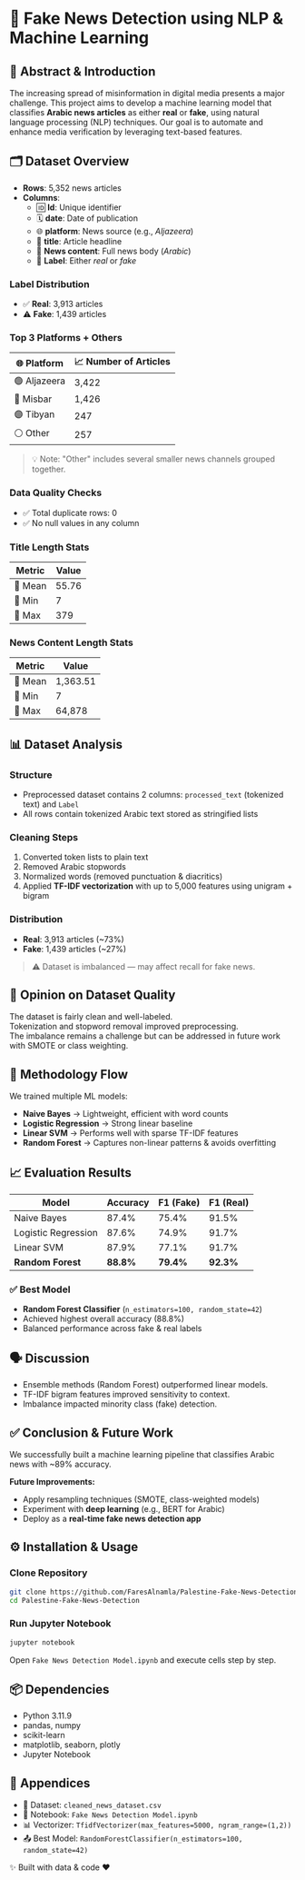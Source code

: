 # 📰 Fake News Detection using NLP & Machine Learning

## 🧾 Abstract & Introduction
The increasing spread of misinformation in digital media presents a major challenge. 
This project aims to develop a machine learning model that classifies **Arabic news articles** as either **real** or **fake**, using natural language processing (NLP) techniques. 
Our goal is to automate and enhance media verification by leveraging text-based features.


## 🗂️ Dataset Overview
- **Rows**: 5,352 news articles  
- **Columns**:
  - 🆔 **Id**: Unique identifier  
  - 🗓️ **date**: Date of publication  
  - 🌐 **platform**: News source (e.g., *Aljazeera*)  
  - 📰 **title**: Article headline  
  - 📄 **News content**: Full news body (*Arabic*)  
  - 🧪 **Label**: Either *real* or *fake*  

### Label Distribution
- ✅ **Real**: 3,913 articles  
- ⚠️ **Fake**: 1,439 articles  

### Top 3 Platforms + Others
| 🌐 Platform   | 📈 Number of Articles |
|--------------|------------------------|
| 🟢 Aljazeera  | 3,422 |
| 🔵 Misbar     | 1,426 |
| 🟣 Tibyan     | 247 |
| ⚪ Other      | 257 |

> 💡 Note: "Other" includes several smaller news channels grouped together.

### Data Quality Checks
- ✅ Total duplicate rows: 0  
- ✅ No null values in any column  

### Title Length Stats
| Metric | Value |
|--------|-------|
| 🔢 Mean | 55.76 |
| 🔽 Min  | 7     |
| 🔼 Max  | 379   |

### News Content Length Stats
| Metric | Value    |
|--------|----------|
| 🔢 Mean | 1,363.51 |
| 🔽 Min  | 7        |
| 🔼 Max  | 64,878   |


## 📊 Dataset Analysis

### Structure
- Preprocessed dataset contains 2 columns: `processed_text` (tokenized text) and `Label`  
- All rows contain tokenized Arabic text stored as stringified lists  

### Cleaning Steps
1. Converted token lists to plain text  
2. Removed Arabic stopwords  
3. Normalized words (removed punctuation & diacritics)  
4. Applied **TF-IDF vectorization** with up to 5,000 features using unigram + bigram  

### Distribution
- **Real**: 3,913 articles (~73%)  
- **Fake**: 1,439 articles (~27%)  

> ⚠️ Dataset is imbalanced — may affect recall for fake news.



## 💭 Opinion on Dataset Quality
The dataset is fairly clean and well-labeled.  
Tokenization and stopword removal improved preprocessing.  
The imbalance remains a challenge but can be addressed in future work with SMOTE or class weighting.



## 🔁 Methodology Flow

We trained multiple ML models:
- **Naive Bayes** → Lightweight, efficient with word counts  
- **Logistic Regression** → Strong linear baseline  
- **Linear SVM** → Performs well with sparse TF-IDF features  
- **Random Forest** → Captures non-linear patterns & avoids overfitting  



## 📈 Evaluation Results

| Model               | Accuracy | F1 (Fake) | F1 (Real) |
|---------------------|----------|-----------|-----------|
| Naive Bayes         | 87.4%    | 75.4%     | 91.5%     |
| Logistic Regression | 87.6%    | 74.9%     | 91.7%     |
| Linear SVM          | 87.9%    | 77.1%     | 91.7%     |
| **Random Forest**   | **88.8%**| **79.4%** | **92.3%** |

### ✅ Best Model
- **Random Forest Classifier** (`n_estimators=100, random_state=42`)  
- Achieved highest overall accuracy (88.8%)  
- Balanced performance across fake & real labels  



## 🗣️ Discussion
- Ensemble methods (Random Forest) outperformed linear models.  
- TF-IDF bigram features improved sensitivity to context.  
- Imbalance impacted minority class (fake) detection.  



## ✅ Conclusion & Future Work
We successfully built a machine learning pipeline that classifies Arabic news with ~89% accuracy.

**Future Improvements:**
- Apply resampling techniques (SMOTE, class-weighted models)  
- Experiment with **deep learning** (e.g., BERT for Arabic)  
- Deploy as a **real-time fake news detection app**  



## ⚙️ Installation & Usage

### Clone Repository
```bash
git clone https://github.com/FaresAlnamla/Palestine-Fake-News-Detection.git
cd Palestine-Fake-News-Detection
```


### Run Jupyter Notebook
```bash
jupyter notebook
```

Open `Fake News Detection Model.ipynb` and execute cells step by step.



## 📦 Dependencies
- Python 3.11.9 
- pandas, numpy  
- scikit-learn  
- matplotlib, seaborn, plotly  
- Jupyter Notebook  



## 📎 Appendices
- 📁 Dataset: `cleaned_news_dataset.csv`  
- 📄 Notebook: `Fake News Detection Model.ipynb`  
- 📊 Vectorizer: `TfidfVectorizer(max_features=5000, ngram_range=(1,2))`  
- 📤 Best Model: `RandomForestClassifier(n_estimators=100, random_state=42)`  


✨ Built with data & code ❤️  
